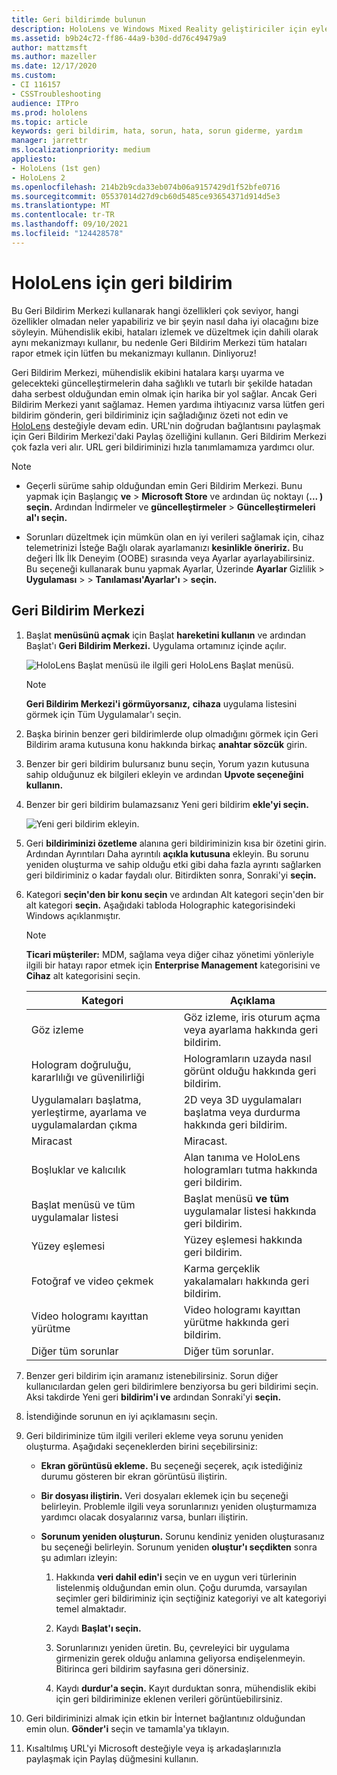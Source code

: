 ```yaml
---
title: Geri bildirimde bulunun
description: HoloLens ve Windows Mixed Reality geliştiriciler için eyleme değiştirilebilir geri Geri Bildirim Merkezi.
ms.assetid: b9b24c72-ff86-44a9-b30d-dd76c49479a9
author: mattzmsft
ms.author: mazeller
ms.date: 12/17/2020
ms.custom:
- CI 116157
- CSSTroubleshooting
audience: ITPro
ms.prod: hololens
ms.topic: article
keywords: geri bildirim, hata, sorun, hata, sorun giderme, yardım
manager: jarrettr
ms.localizationpriority: medium
appliesto:
- HoloLens (1st gen)
- HoloLens 2
ms.openlocfilehash: 214b2b9cda33eb074b06a9157429d1f52bfe0716
ms.sourcegitcommit: 05537014d27d9cb60d5485ce93654371d914d5e3
ms.translationtype: MT
ms.contentlocale: tr-TR
ms.lasthandoff: 09/10/2021
ms.locfileid: "124428578"
---
```

# <a name="feedback-for-hololens"></a>HoloLens için geri bildirim

Bu Geri Bildirim Merkezi kullanarak hangi özellikleri çok seviyor, hangi özellikler olmadan neler yapabiliriz ve bir şeyin nasıl daha iyi olacağını bize söyleyin. Mühendislik ekibi, hataları izlemek ve düzeltmek için dahili olarak aynı mekanizmayı kullanır, bu nedenle Geri Bildirim Merkezi tüm hataları rapor etmek için lütfen bu mekanizmayı kullanın. Dinliyoruz!

Geri Bildirim Merkezi, mühendislik ekibini hatalara karşı uyarma ve gelecekteki güncelleştirmelerin daha sağlıklı ve tutarlı bir şekilde hatadan daha serbest olduğundan emin olmak için harika bir yol sağlar. Ancak Geri Bildirim Merkezi yanıt sağlamaz. Hemen yardıma ihtiyacınız varsa lütfen geri bildirim gönderin, geri bildiriminiz için sağladığınız özeti not edin ve  [HoloLens](https://support.microsoft.com/supportforbusiness/productselection?sapid=e9391227-fa6d-927b-0fff-f96288631b8f) desteğiyle devam edin. URL'nin doğrudan bağlantısını paylaşmak için Geri Bildirim Merkezi'daki Paylaş özelliğini kullanın. Geri Bildirim Merkezi çok fazla veri alır. URL geri bildiriminizi hızla tanımlamamıza yardımcı olur.

> [!NOTE]  
>  
> - Geçerli sürüme sahip olduğundan emin Geri Bildirim Merkezi. Bunu yapmak için Başlangıç **ve**  >  **Microsoft Store** ve ardından üç noktayı (**... ) seçin.** Ardından İndirmeler ve **güncelleştirmeler**  >  **Güncelleştirmeleri al'ı seçin.**  
>  
> - Sorunları düzeltmek için mümkün olan en iyi verileri sağlamak için, cihaz telemetrinizi İsteğe Bağlı olarak ayarlamanızı **kesinlikle öneririz.** Bu değeri İlk İlk Deneyim (OOBE) sırasında veya Ayarlar ayarlayabilirsiniz. Bu seçeneği kullanarak bunu yapmak Ayarlar, Üzerinde **Ayarlar** Gizlilik  >  **Uygulaması**  >    >  **Tanılaması'Ayarlar'ı**  >  **seçin.**

## <a name="use-the-feedback-hub"></a>Geri Bildirim Merkezi

1. Başlat **menüsünü açmak** için Başlat **hareketini kullanın** ve ardından Başlat'ı **Geri Bildirim Merkezi.** Uygulama ortamınız içinde açılır.

   ![HoloLens Başlat menüsü ile ilgili geri HoloLens Başlat menüsü.](./images/hololens2-feedbackhub-tile.png)
   > [!NOTE]  
   > **Geri Bildirim Merkezi'i görmüyorsanız,** **cihaza** uygulama listesini görmek için Tüm Uygulamalar'ı seçin.

1. Başka birinin benzer geri bildirimlerde olup olmadığını görmek için Geri Bildirim arama kutusuna konu hakkında birkaç **anahtar sözcük** girin.
1. Benzer bir geri bildirim bulursanız bunu seçin, Yorum  yazın kutusuna sahip olduğunuz ek bilgileri ekleyin ve ardından **Upvote seçeneğini kullanın.**
1. Benzer bir geri bildirim bulamazsanız Yeni geri bildirim **ekle'yi seçin.**

   ![Yeni geri bildirim ekleyin.](./images/hololens-feedback-1.png)

1. Geri **bildiriminizi özetleme** alanına geri bildiriminizin kısa bir özetini girin. Ardından Ayrıntıları Daha ayrıntılı **açıkla kutusuna** ekleyin. Bu sorunu yeniden oluşturma ve sahip olduğu etki gibi daha fazla ayrıntı sağlarken geri bildiriminiz o kadar faydalı olur. Bitirdikten sonra, Sonraki'yi **seçin.**

1. Kategori **seçin'den bir konu seçin** ve ardından Alt kategori seçin'den bir alt kategori **seçin.** Aşağıdaki tabloda Holographic kategorisindeki Windows açıklanmıştır.

   > [!NOTE]  
   > **Ticari müşteriler:** MDM, sağlama veya diğer cihaz yönetimi yönleriyle ilgili bir hatayı rapor etmek için **Enterprise Management** kategorisini ve **Cihaz** alt kategorisini seçin.

   |Kategori |Açıklama |
   | --- | --- |
   |Göz izleme |Göz izleme, iris oturum açma veya ayarlama hakkında geri bildirim. |
   |Hologram doğruluğu, kararlılığı ve güvenilirliği |Hologramların uzayda nasıl görünt olduğu hakkında geri bildirim. |
   |Uygulamaları başlatma, yerleştirme, ayarlama ve uygulamalardan çıkma |2D veya 3D uygulamaları başlatma veya durdurma hakkında geri bildirim. |
   |Miracast |Miracast. |
   |Boşluklar ve kalıcılık |Alan tanıma ve HoloLens hologramları tutma hakkında geri bildirim. |
   |Başlat menüsü ve tüm uygulamalar listesi |Başlat menüsü **ve tüm** uygulamalar listesi hakkında geri bildirim. |
   |Yüzey eşlemesi |Yüzey eşlemesi hakkında geri bildirim. |
   |Fotoğraf ve video çekmek |Karma gerçeklik yakalamaları hakkında geri bildirim. |
   |Video hologramı kayıttan yürütme |Video hologramı kayıttan yürütme hakkında geri bildirim. |
   |Diğer tüm sorunlar |Diğer tüm sorunlar. |

1. Benzer geri bildirim için aramanız istenebilirsiniz. Sorun diğer kullanıcılardan gelen geri bildirimlere benziyorsa bu geri bildirimi seçin. Aksi takdirde Yeni geri **bildirim'i ve** ardından Sonraki'yi **seçin.**

1. İstendiğinde sorunun en iyi açıklamasını seçin.

1. Geri bildiriminize tüm ilgili verileri ekleme veya sorunu yeniden oluşturma. Aşağıdaki seçeneklerden birini seçebilirsiniz:

   - **Ekran görüntüsü ekleme.** Bu seçeneği seçerek, açık istediğiniz durumu gösteren bir ekran görüntüsü iliştirin.
   - **Bir dosyası iliştirin.** Veri dosyaları eklemek için bu seçeneği belirleyin. Problemle ilgili veya sorunlarınızı yeniden oluşturmamıza yardımcı olacak dosyalarınız varsa, bunları iliştirin.
   - **Sorunum yeniden oluşturun.** Sorunu kendiniz yeniden oluşturasanız bu seçeneği belirleyin. Sorunum yeniden **oluştur'ı seçdikten** sonra şu adımları izleyin:  

     1. Hakkında **veri dahil edin'i** seçin ve en uygun veri türlerinin listelenmiş olduğundan emin olun. Çoğu durumda, varsayılan seçimler geri bildiriminiz için seçtiğiniz kategoriyi ve alt kategoriyi temel almaktadır.  
     1. Kaydı **Başlat'ı seçin.**

     1. Sorunlarınızı yeniden üretin. Bu, çevreleyici bir uygulama girmenizin gerek olduğu anlamına geliyorsa endişelenmeyin. Bitirinca geri bildirim sayfasına geri dönersiniz.
     1. Kaydı **durdur'a seçin.** Kayıt durduktan sonra, mühendislik ekibi için geri bildiriminize eklenen verileri görüntüebilirsiniz.

1. Geri bildiriminizi almak için etkin bir İnternet bağlantınız olduğundan emin olun. **Gönder'i** seçin ve tamamla'ya tıklayın.

1. Kısaltılmış  URL'yi Microsoft desteğiyle veya iş arkadaşlarınızla paylaşmak için Paylaş düğmesini kullanın.